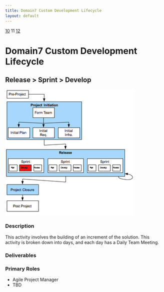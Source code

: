 ```yaml
---
title: Domain7 Custom Development Lifecycle
layout: default
---
```


[10](10.html) 11 [12](12.html)

# Domain7 Custom Development Lifecycle

## Release > Sprint > Develop

![Figure ](../images/lifecycle/11.png)

### Description

This activity involves the building of an increment of the solution.  This activity is broken down into days, and each day has a Daily Team Meeting.

### Deliverables


### Primary Roles 

* Agile Project Manager
* TBD

